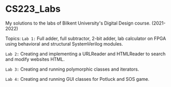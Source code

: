 # CS223_Labs
My solutions to the labs of Bilkent University's Digital Design course. (2021-2022)

Topics:
`Lab 1:` Full adder, full subtractor, 2-bit adder, lab calculator on FPGA using behavioral and structural SystemVerilog modules.

`Lab 2:` Creating and implementing a URLReader and HTMLReader to search and modify websites HTML.

`Lab 3:` Creating and running polymorphic classes and iterators.

`Lab 4:` Creating and running GUI classes for Potluck and SOS game.

